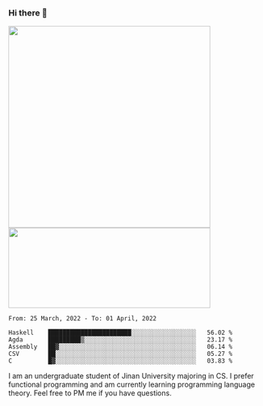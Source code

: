 ### Hi there 👋

<!--
**pe200012/pe200012** is a ✨ _special_ ✨ repository because its `README.md` (this file) appears on your GitHub profile.

Here are some ideas to get you started:

- 🔭 I’m currently working on ...
- 🌱 I’m currently learning ...
- 👯 I’m looking to collaborate on ...
- 🤔 I’m looking for help with ...
- 💬 Ask me about ...
- 📫 How to reach me: ...
- 😄 Pronouns: ...
- ⚡ Fun fact: ...
-->
<p>
    <img width="400em" src="https://github-readme-stats.vercel.app/api?username=pe200012&show_icons=true&icon_color=f44336&title_color=757de8">
    <img width="400em" height="159em" src="https://github-readme-stats.vercel.app/api/top-langs/?username=pe200012&hide=html,cmake,css&title_color=757de8&layout=compact">
</p>

<!--START_SECTION:waka-->
```text
From: 25 March, 2022 - To: 01 April, 2022

Haskell    ███████████████████████░░░░░░░░░░░░░░░░░░   56.02 % 
Agda       █████████▒░░░░░░░░░░░░░░░░░░░░░░░░░░░░░░░   23.17 % 
Assembly   ██▓░░░░░░░░░░░░░░░░░░░░░░░░░░░░░░░░░░░░░░   06.14 % 
CSV        ██░░░░░░░░░░░░░░░░░░░░░░░░░░░░░░░░░░░░░░░   05.27 % 
C          █▓░░░░░░░░░░░░░░░░░░░░░░░░░░░░░░░░░░░░░░░   03.83 % 
```
<!--END_SECTION:waka-->

I am an undergraduate student of Jinan University majoring in CS. I prefer functional programming and am currently learning programming language theory. Feel free to PM me if you have questions.
